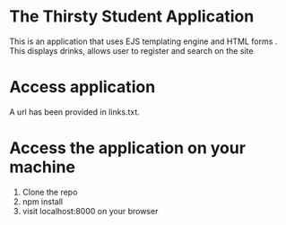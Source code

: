 # The Thirsty Student Application
This is an application that uses EJS templating engine and HTML forms . This displays drinks, allows user to register and search on the site 

# Access application

A url has been provided in links.txt.

# Access the application on your machine 

1. Clone the repo
2. npm install
3. visit localhost:8000 on your browser

